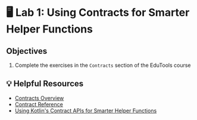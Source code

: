 # 🖥 Lab 1: Using Contracts for Smarter Helper Functions

## Objectives
1. Complete the exercises in the `Contracts` section of the EduTools course

## 💡 Helpful Resources
- [Contracts Overview](https://kotlinlang.org/docs/whatsnew13.html#contracts)
- [Contract Reference](https://kotlinlang.org/api/latest/jvm/stdlib/kotlin.contracts/)
- [Using Kotlin's Contract APIs for Smarter Helper Functions](https://engineering.premise.com/using-kotlins-contract-apis-for-smarter-helper-functions-6b5b482e23b4)
